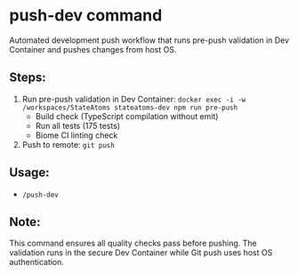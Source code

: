 # push-dev command

Automated development push workflow that runs pre-push validation in Dev Container and pushes changes from host OS.

## Steps:
1. Run pre-push validation in Dev Container: `docker exec -i -w /workspaces/StateAtoms stateatoms-dev npm run pre-push`
   - Build check (TypeScript compilation without emit)
   - Run all tests (175 tests)
   - Biome CI linting check
2. Push to remote: `git push`

## Usage:
- `/push-dev`

## Note:
This command ensures all quality checks pass before pushing. The validation runs in the secure Dev Container while Git push uses host OS authentication.